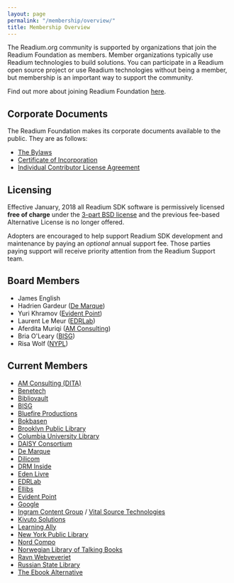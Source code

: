 ```yaml
---
layout: page
permalink: "/membership/overview/"
title: Membership Overview
---
```

The Readium.org community is supported by organizations that join the Readium Foundation as members. Member organizations typically use Readium technologies to build solutions. You can participate in a Readium open source project or use Readium technologies without being a member, but membership is an important way to support the community.

Find out more about joining Readium Foundation [here](http://readium.org/membership/join/).

## Corporate Documents

The Readium Foundation makes its corporate documents available to the public. They are as follows:

- [The Bylaws](/membership/org-docs/readium-foundation-bylaws)
- [Certificate of Incorporation](../../documents/READIUM-FOUNDATION-CERTIFICATE-OF-INCORPORATION.pdf)
- [Individual Contributor License Agreement](../../documents/Individual%20Contributor%20License%20Agreement.pdf)


## Licensing

Effective January, 2018 all Readium SDK software is permissively licensed **free of charge** under the [3-part BSD license](https://github.com/readium/readium.github.io/blob/master/license.txt) and the previous fee-based Alternative License is no longer offered. 

Adopters are encouraged to help support Readium SDK development and maintenance by paying an _optional_ annual support fee. Those parties paying support will receive priority attention from the Readium Support team.

## Board Members

- James English
- Hadrien Gardeur ([De Marque](https://www.demarque.com))
- Yuri Khramov ([Evident Point](http://www.evidentpoint.com/))
- Laurent Le Meur ([EDRLab](https://edrlab.org))
- Aferdita Muriqi ([AM Consulting](mailto:aferdita.muriqi@gmail.com))
- Bria O'Leary ([BISG](https://www.bisg.org))
- Risa Wolf ([NYPL](https://www.nypl.org))

## Current Members

- [AM Consulting (DITA)](mailto:aferdita.muriqi@gmail.com)
- [Benetech](https://benetech.org/)
- [Bibliovault](https://www.bibliovault.org)
- [BISG](https://www.bisg.org)
- [Bluefire Productions](http://www.bluefirereader.com/)
- [Bokbasen](https://www.bokbasen.no/)
- [Brooklyn Public Library](https://www.bklynlibrary.org/)
- [Columbia University Library](https://library.columbia.edu/)
- [DAISY Consortium](http://www.daisy.org/home)
- [De Marque](https://www.demarque.com/)
- [Dilicom](http://www.dilicom.net)
- [DRM Inside](http://www.drminside.com/drminside_ENG/drminside.html)
- [Eden Livre](https://www.edenlivres.fr/)
- [EDRLab](https://www.edenlivres.fr/)
- [Ellibs](https://www.edenlivres.fr/)
- [Evident Point](http://www.evidentpoint.com/)
- [Google](https://www.google.org/)
- [Ingram Content Group](https://www.ingramcontent.com/) / [Vital Source Technologies](https://www.vitalsource.com/)
- [Kivuto Solutions](https://kivuto.com/)
- [Learning Ally](https://learningally.org/)
- [New York Public Library](https://www.nypl.org/)
- [Nord Compo](http://www.nordcompo.com/)
- [Norwegian Library of Talking Books](http://www.nlb.no)
- [Ravn Webveveriet](https://www.ravn.no/)
- [Russian State Library](https://www.rsl.ru)
- [The Ebook Alternative](https://www.tea-ebook.com/)
